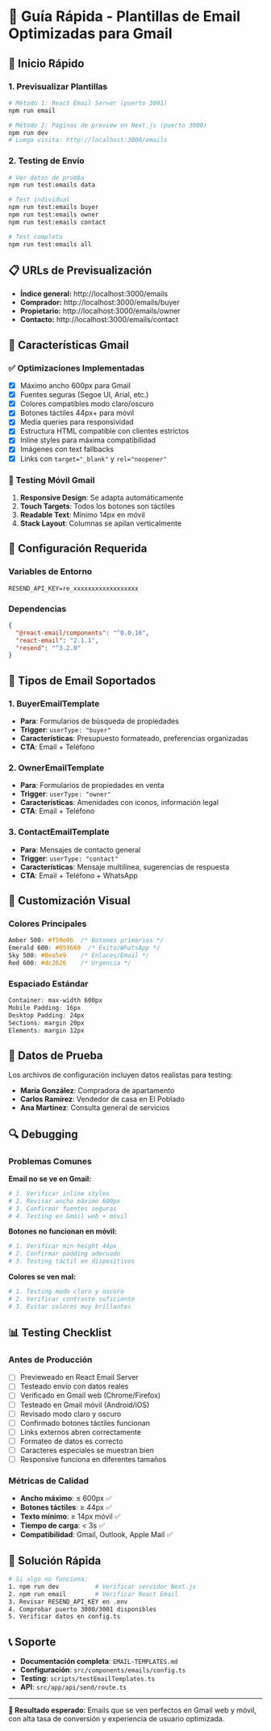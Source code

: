 # 📧 Guía Rápida - Plantillas de Email Optimizadas para Gmail

## 🚀 Inicio Rápido

### 1. Previsualizar Plantillas

```bash
# Método 1: React Email Server (puerto 3001)
npm run email

# Método 2: Páginas de preview en Next.js (puerto 3000)
npm run dev
# Luego visita: http://localhost:3000/emails
```

### 2. Testing de Envío

```bash
# Ver datos de prueba
npm run test:emails data

# Test individual
npm run test:emails buyer
npm run test:emails owner
npm run test:emails contact

# Test completo
npm run test:emails all
```

## 📋 URLs de Previsualización

- **Índice general:** http://localhost:3000/emails
- **Comprador:** http://localhost:3000/emails/buyer
- **Propietario:** http://localhost:3000/emails/owner
- **Contacto:** http://localhost:3000/emails/contact

## 🎯 Características Gmail

### ✅ Optimizaciones Implementadas

- [x] Máximo ancho 600px para Gmail
- [x] Fuentes seguras (Segoe UI, Arial, etc.)
- [x] Colores compatibles modo claro/oscuro
- [x] Botones táctiles 44px+ para móvil
- [x] Media queries para responsividad
- [x] Estructura HTML compatible con clientes estrictos
- [x] Inline styles para máxima compatibilidad
- [x] Imágenes con text fallbacks
- [x] Links con `target="_blank"` y `rel="noopener"`

### 📱 Testing Móvil Gmail

1. **Responsive Design**: Se adapta automáticamente
2. **Touch Targets**: Todos los botones son táctiles
3. **Readable Text**: Mínimo 14px en móvil
4. **Stack Layout**: Columnas se apilan verticalmente

## 🔧 Configuración Requerida

### Variables de Entorno

```env
RESEND_API_KEY=re_xxxxxxxxxxxxxxxxxx
```

### Dependencias

```json
{
  "@react-email/components": "^0.0.16",
  "react-email": "2.1.1",
  "resend": "^3.2.0"
}
```

## 📧 Tipos de Email Soportados

### 1. BuyerEmailTemplate

- **Para**: Formularios de búsqueda de propiedades
- **Trigger**: `userType: "buyer"`
- **Características**: Presupuesto formateado, preferencias organizadas
- **CTA**: Email + Teléfono

### 2. OwnerEmailTemplate

- **Para**: Formularios de propiedades en venta
- **Trigger**: `userType: "owner"`
- **Características**: Amenidades con iconos, información legal
- **CTA**: Email + Teléfono

### 3. ContactEmailTemplate

- **Para**: Mensajes de contacto general
- **Trigger**: `userType: "contact"`
- **Características**: Mensaje multilínea, sugerencias de respuesta
- **CTA**: Email + Teléfono + WhatsApp

## 🎨 Customización Visual

### Colores Principales

```css
Amber 500: #f59e0b  /* Botones primarios */
Emerald 600: #059669  /* Éxito/WhatsApp */
Sky 500: #0ea5e9    /* Enlaces/Email */
Red 600: #dc2626    /* Urgencia */
```

### Espaciado Estándar

```css
Container: max-width 600px
Mobile Padding: 16px
Desktop Padding: 24px
Sections: margin 20px
Elements: margin 12px
```

## 🧪 Datos de Prueba

Los archivos de configuración incluyen datos realistas para testing:

- **María González**: Compradora de apartamento
- **Carlos Ramírez**: Vendedor de casa en El Poblado
- **Ana Martínez**: Consulta general de servicios

## 🔍 Debugging

### Problemas Comunes

**Email no se ve en Gmail:**

```bash
# 1. Verificar inline styles
# 2. Revisar ancho máximo 600px
# 3. Confirmar fuentes seguras
# 4. Testing en Gmail web + móvil
```

**Botones no funcionan en móvil:**

```bash
# 1. Verificar min-height 44px
# 2. Confirmar padding adecuado
# 3. Testing táctil en dispositivos
```

**Colores se ven mal:**

```bash
# 1. Testing modo claro y oscuro
# 2. Verificar contraste suficiente
# 3. Evitar colores muy brillantes
```

## 📊 Testing Checklist

### Antes de Producción

- [ ] Previeweado en React Email Server
- [ ] Testeado envío con datos reales
- [ ] Verificado en Gmail web (Chrome/Firefox)
- [ ] Testeado en Gmail móvil (Android/iOS)
- [ ] Revisado modo claro y oscuro
- [ ] Confirmado botones táctiles funcionan
- [ ] Links externos abren correctamente
- [ ] Formateo de datos es correcto
- [ ] Caracteres especiales se muestran bien
- [ ] Responsive funciona en diferentes tamaños

### Métricas de Calidad

- **Ancho máximo**: ≤ 600px ✅
- **Botones táctiles**: ≥ 44px ✅
- **Texto mínimo**: ≥ 14px móvil ✅
- **Tiempo de carga**: < 3s ✅
- **Compatibilidad**: Gmail, Outlook, Apple Mail ✅

## 🚨 Solución Rápida

```bash
# Si algo no funciona:
1. npm run dev          # Verificar servidor Next.js
2. npm run email        # Verificar React Email
3. Revisar RESEND_API_KEY en .env
4. Comprobar puerto 3000/3001 disponibles
5. Verificar datos en config.ts
```

## 📞 Soporte

- **Documentación completa**: `EMAIL-TEMPLATES.md`
- **Configuración**: `src/components/emails/config.ts`
- **Testing**: `scripts/testEmailTemplates.ts`
- **API**: `src/app/api/send/route.ts`

---

**🎯 Resultado esperado**: Emails que se ven perfectos en Gmail web y móvil, con alta tasa de conversión y experiencia de usuario optimizada.
